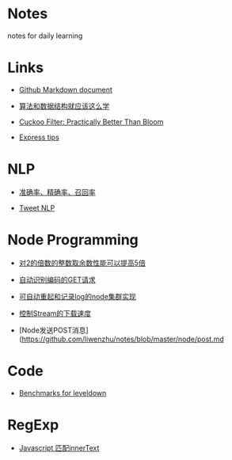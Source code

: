 Notes
=====

notes for daily learning

Links
=====

* [Github Markdown document](https://help.github.com/articles/github-flavored-markdown)

* [算法和数据结构就应该这么学](http://www.comp.nus.edu.sg/~stevenha/visualization/index.html)

* [Cuckoo Filter: Practically Better Than Bloom](https://www.cs.cmu.edu/~dga/papers/cuckoo-conext2014.pdf)

* [Express tips](https://github.com/liwenzhu/notes/blob/master/node/express.md)


NLP
===

* [准确率、精确率、召回率](https://github.com/liwenzhu/notes/blob/master/nlp/accuracy_precision_recall.md)

* [Tweet NLP](http://www.ark.cs.cmu.edu/TweetNLP/)

Node Programming
================

* [对2的倍数的整数取余数性能可以提高5倍](https://github.com/liwenzhu/notes/blob/master/node/mod_programming.md)

* [自动识别编码的GET请求](https://github.com/liwenzhu/notes/blob/master/node/http_get.md)

* [可自动重起和记录log的node集群实现](https://github.com/liwenzhu/notes/blob/master/node/cluster_programming.md)

* [控制Stream的下载速度](https://github.com/liwenzhu/notes/blob/master/node/stream_control.md)

* [Node发送POST消息](https://github.com/liwenzhu/notes/blob/master/node/post.md

Code
====

* [Benchmarks for leveldown](https://github.com/liwenzhu/notes/blob/master/node/leveldb_bench.md)

RegExp
======

* [Javascript 匹配innerText](https://github.com/liwenzhu/notes/blob/master/regexp/html.md)